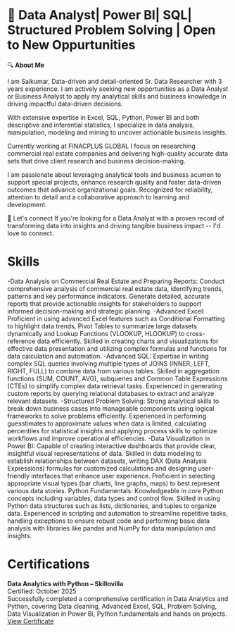 # :rocket: Data Analyst| Power BI| SQL| Structured Problem Solving | Open to New Oppurtunities
:mag: **About Me**

I am Saikumar, Data-driven and detail-oriented Sr. Data Researcher with 3 years experience. I am actively seeking new opportunities as a Data Analyst or Business Analyst to apply my analytical skills and business knowledge in driving impactful data-driven decisions.

With extensive expertise in Excel, SQL, Python, Power BI and both descriptive and inferential statistics, I specialize in data analysis, manipulation, modeling and mining to uncover actionable business insights.


Currently working at FINACPLUS GLOBAL I focus on researching commercial real estate companies and delivering high-quality accurate data sets that drive client research and business decision-making.


I am passionate about leveraging analytical tools and business acumen to support special projects, enhance research quality and foster data-driven outcomes that advance organizational goals. Recognized for reliability, attention to detail and a collaborative approach to    learning and development.

:handshake: Let's connect 
If you're looking for a Data Analyst with a proven record of transforming data into insights and driving tangible business impact -- I'd love to connect.



# Skills

-Data Analysis on Commercial Real Estate and Preparing Reports: Conduct comprehensive analysis of commercial real estate data, identifying trends, patterns and key performance indicators. Generate detailed, accurate reports that provide actionable insights for             stakeholders to support informed decision-making and strategic planning.
-Advanced Excel: Proficient in using advanced Excel features such as Conditional Formatting to highlight data trends, Pivot Tables to summarize large datasets dynamically and Lookup Functions (VLOOKUP, HLOOKUP) to cross-reference data efficiently. Skilled in creating charts and visualizations for effective data presentation and utilizing complex formulas and functions for data calculation and automation.
-Advanced SQL: Expertise in writing complex SQL queries involving multiple types of JOINS (INNER, LEFT, RIGHT, FULL) to combine data from various tables. Skilled in aggregation functions (SUM, COUNT, AVG), subqueries and Common Table Expressions (CTEs) to simplify complex data retrieval tasks. Experienced in generating custom reports by querying relational databases to extract and analyze relevant datasets.
-Structured Problem Solving: Strong analytical skills to break down business cases into manageable components using logical frameworks to solve problems efficiently. Experienced in performing guesstimates to approximate values when data is limited, calculating percentiles for statistical insights and applying process skills to optimize workflows and improve operational efficiencies.
-Data Visualization in Power BI: Capable of creating interactive dashboards that provide clear, insightful visual representations of data. Skilled in data modeling to establish relationships between datasets, writing DAX (Data Analysis Expressions) formulas for customized calculations and designing user-friendly interfaces that enhance user experience. Proficient in selecting appropriate visual types (bar charts, line graphs, maps) to best represent various data stories.
Python Fundamentals: Knowledgeable in core Python concepts including variables, data types and control flow. Skilled in using Python data structures such as lists, dictionaries, and tuples to organize data. Experienced in scripting and automation to streamline repetitive tasks, handling exceptions to ensure robust code and performing basic data analysis with libraries like pandas and NumPy for data manipulation and insights.
# Certifications
**Data Analytics with Python – Skillovilla**  
  Certified: October 2025  
  Successfully completed a comprehensive certification in Data Analytics and Python, covering Data cleaning, Advanced Excel, SQL, Problem Solving, Data Visualization in Power Bi, Python fundamentals and hands on projects.
  [View Certificate]((https://www.skillovilla.com/certificate/75DFQ9R9))
